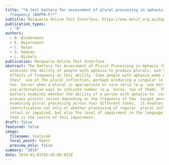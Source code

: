 ```yaml
---
title: "*A test battery for assessment of plural processing in aphasia exploring
  frequency (BAPPA-F)*"
subtitle: Macquarie Online Test Interface. https://www.motif.org.au/bappaf
publication_types:
  - "0"
authors:
  - B. Biedermann
  - E. Beyersmann
  - C. Mason
  - S. Hameau
  - L. Nickels
publication: Macquarie Online Test Interface
abstract: The Battery for Assessment of Plural Processing in Aphasia (Frequency)
  assesses the ability of people with aphasia to produce plurals, and the
  effects of frequency on this ability. Some people with aphasia make errors in
  their  use of the plural inflection, perhaps producing a singular (e.g.
  two  horse) when a plural is appropriate or vice versa (e.g. one horses), or
  use alternative ways to indicate number (e.g. horse, two of them). This test
  battery examines whether the ability of a person with aphasia to  correctly
  process plurals varies depending on the frequency of the  target word. By
  examining plural processing across four different tasks,  it enables
  identification not only of whether processing of regular  plural inflection is
  intact or impaired, but also the level of impairment in the language system
  that is the source of this impairment.
draft: false
featured: false
image:
  filename: featured
  focal_point: Smart
  preview_only: false
summary: "2014"
date: 2014-01-01T02:45:00.633Z
---
```

